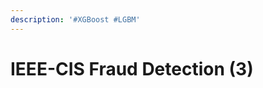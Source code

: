 ```yaml
---
description: '#XGBoost #LGBM'
---
```


# IEEE-CIS Fraud Detection (3)

<figure><img src="../../../.gitbook/assets/IEEE-CIS Fraud Detection (머신러닝3조)_페이지_01.jpg" alt=""><figcaption></figcaption></figure>

<figure><img src="../../../.gitbook/assets/IEEE-CIS Fraud Detection (머신러닝3조)_페이지_02.jpg" alt=""><figcaption></figcaption></figure>

<figure><img src="../../../.gitbook/assets/IEEE-CIS Fraud Detection (머신러닝3조)_페이지_03.jpg" alt=""><figcaption></figcaption></figure>

<figure><img src="../../../.gitbook/assets/IEEE-CIS Fraud Detection (머신러닝3조)_페이지_04.jpg" alt=""><figcaption></figcaption></figure>

<figure><img src="../../../.gitbook/assets/IEEE-CIS Fraud Detection (머신러닝3조)_페이지_05.jpg" alt=""><figcaption></figcaption></figure>

<figure><img src="../../../.gitbook/assets/IEEE-CIS Fraud Detection (머신러닝3조)_페이지_06.jpg" alt=""><figcaption></figcaption></figure>

<figure><img src="../../../.gitbook/assets/IEEE-CIS Fraud Detection (머신러닝3조)_페이지_07.jpg" alt=""><figcaption></figcaption></figure>

<figure><img src="../../../.gitbook/assets/IEEE-CIS Fraud Detection (머신러닝3조)_페이지_08.jpg" alt=""><figcaption></figcaption></figure>

<figure><img src="../../../.gitbook/assets/IEEE-CIS Fraud Detection (머신러닝3조)_페이지_09.jpg" alt=""><figcaption></figcaption></figure>

<figure><img src="../../../.gitbook/assets/IEEE-CIS Fraud Detection (머신러닝3조)_페이지_10.jpg" alt=""><figcaption></figcaption></figure>

<figure><img src="../../../.gitbook/assets/IEEE-CIS Fraud Detection (머신러닝3조)_페이지_11.jpg" alt=""><figcaption></figcaption></figure>

<figure><img src="../../../.gitbook/assets/IEEE-CIS Fraud Detection (머신러닝3조)_페이지_12.jpg" alt=""><figcaption></figcaption></figure>

<figure><img src="../../../.gitbook/assets/IEEE-CIS Fraud Detection (머신러닝3조)_페이지_13.jpg" alt=""><figcaption></figcaption></figure>

<figure><img src="../../../.gitbook/assets/IEEE-CIS Fraud Detection (머신러닝3조)_페이지_14.jpg" alt=""><figcaption></figcaption></figure>

<figure><img src="../../../.gitbook/assets/IEEE-CIS Fraud Detection (머신러닝3조)_페이지_15.jpg" alt=""><figcaption></figcaption></figure>

<figure><img src="../../../.gitbook/assets/IEEE-CIS Fraud Detection (머신러닝3조)_페이지_16.jpg" alt=""><figcaption></figcaption></figure>

<figure><img src="../../../.gitbook/assets/IEEE-CIS Fraud Detection (머신러닝3조)_페이지_17.jpg" alt=""><figcaption></figcaption></figure>

<figure><img src="../../../.gitbook/assets/IEEE-CIS Fraud Detection (머신러닝3조)_페이지_18.jpg" alt=""><figcaption></figcaption></figure>

<figure><img src="../../../.gitbook/assets/IEEE-CIS Fraud Detection (머신러닝3조)_페이지_19.jpg" alt=""><figcaption></figcaption></figure>

<figure><img src="../../../.gitbook/assets/IEEE-CIS Fraud Detection (머신러닝3조)_페이지_20.jpg" alt=""><figcaption></figcaption></figure>

<figure><img src="../../../.gitbook/assets/IEEE-CIS Fraud Detection (머신러닝3조)_페이지_21.jpg" alt=""><figcaption></figcaption></figure>

<figure><img src="../../../.gitbook/assets/IEEE-CIS Fraud Detection (머신러닝3조)_페이지_22.jpg" alt=""><figcaption></figcaption></figure>
